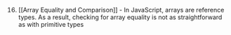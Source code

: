 16. [[Array Equality and Comparison]] - In JavaScript, arrays are reference types. As a result, checking for array equality is not as straightforward as with primitive types